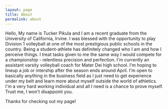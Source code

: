 ```yaml
---
layout: page
title: About
permalink: about
---
```


Hello,
My name is Tucker Pikula and I am a recent graduate from the University of California, Irvine.  I was blessed with the opportunity to play Division 1 volleyball at one of the most prestigious public schools in the country.  Being a student-athlete has definitely changed who I am and how I perceive things.  I treat tasks given to me the same way I would compete for a championship - relentless precision and perfection.  I'm currently an assistant varsity volleyball coach for Mater Dei high school.  I'm hoping to lineup a job or intership after the season ends around April.  I'm open to basically anything in the business field as I just need to get experience under my belt and learn more about myself outside the world of athletics.  I'm a very hard working individual and all I need is a chance to prove myself.  Trust me, I won't disappoint you.

Thanks for checking out my page!
